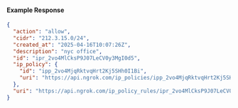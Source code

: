 <!-- Code generated for API Clients. DO NOT EDIT. -->
#### Example Response
```json
{
  "action": "allow",
  "cidr": "212.3.15.0/24",
  "created_at": "2025-04-16T10:07:26Z",
  "description": "nyc office",
  "id": "ipr_2vo4MlCksP9J07LeCV0y3MgI0d5",
  "ip_policy": {
    "id": "ipp_2vo4MjqRktvqHrt2Kj5SHh0I1Bi",
    "uri": "https://api.ngrok.com/ip_policies/ipp_2vo4MjqRktvqHrt2Kj5SHh0I1Bi"
  },
  "uri": "https://api.ngrok.com/ip_policy_rules/ipr_2vo4MlCksP9J07LeCV0y3MgI0d5"
}
